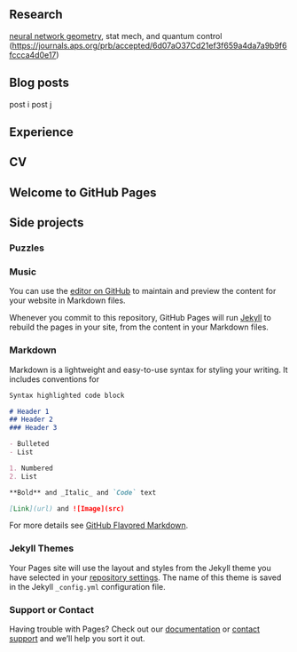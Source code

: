 ## Research
[neural network geometry](https://arxiv.org/pdf/2003.10397.pdf), stat mech, and quantum control (https://journals.aps.org/prb/accepted/6d07aO37Cd21ef3f659a4da7a9b9f6fccca4d0e17)

## Blog posts
post i
post j

## Experience

## CV

## Welcome to GitHub Pages

## Side projects
### Puzzles
### Music



You can use the [editor on GitHub](https://github.com/james-simon/james-simon.github.io/edit/master/README.md) to maintain and preview the content for your website in Markdown files.

Whenever you commit to this repository, GitHub Pages will run [Jekyll](https://jekyllrb.com/) to rebuild the pages in your site, from the content in your Markdown files.

### Markdown

Markdown is a lightweight and easy-to-use syntax for styling your writing. It includes conventions for

```markdown
Syntax highlighted code block

# Header 1
## Header 2
### Header 3

- Bulleted
- List

1. Numbered
2. List

**Bold** and _Italic_ and `Code` text

[Link](url) and ![Image](src)
```

For more details see [GitHub Flavored Markdown](https://guides.github.com/features/mastering-markdown/).

### Jekyll Themes

Your Pages site will use the layout and styles from the Jekyll theme you have selected in your [repository settings](https://github.com/james-simon/james-simon.github.io/settings). The name of this theme is saved in the Jekyll `_config.yml` configuration file.

### Support or Contact

Having trouble with Pages? Check out our [documentation](https://help.github.com/categories/github-pages-basics/) or [contact support](https://github.com/contact) and we’ll help you sort it out.
